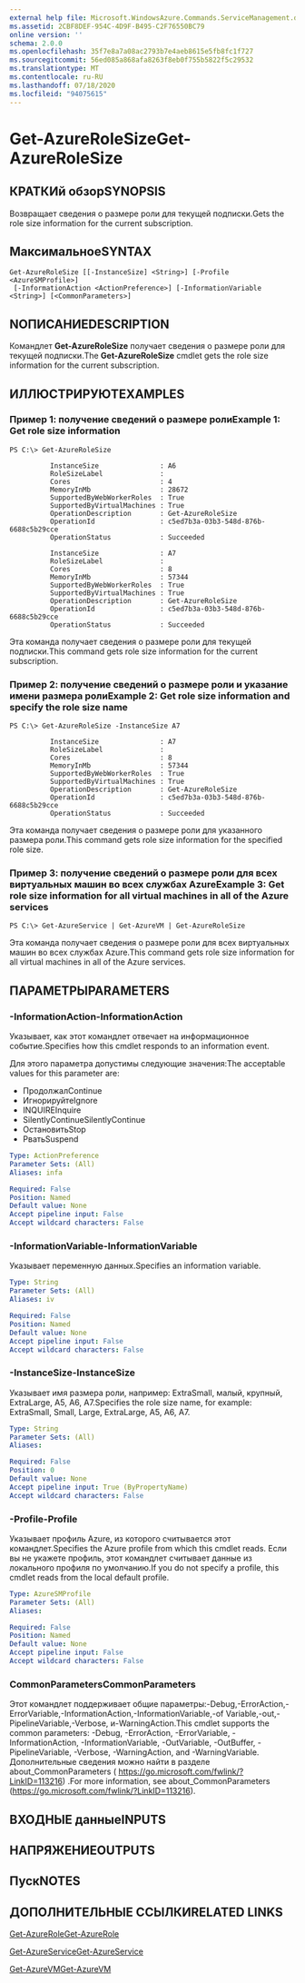 ```yaml
---
external help file: Microsoft.WindowsAzure.Commands.ServiceManagement.dll-Help.xml
ms.assetid: 2CBF8DEF-954C-4D9F-B495-C2F76550BC79
online version: ''
schema: 2.0.0
ms.openlocfilehash: 35f7e8a7a08ac2793b7e4aeb8615e5fb8fc1f727
ms.sourcegitcommit: 56ed085a868afa8263f8eb0f755b5822f5c29532
ms.translationtype: MT
ms.contentlocale: ru-RU
ms.lasthandoff: 07/18/2020
ms.locfileid: "94075615"
---
```

# <span data-ttu-id="4d29d-101">Get-AzureRoleSize</span><span class="sxs-lookup"><span data-stu-id="4d29d-101">Get-AzureRoleSize</span></span>

## <span data-ttu-id="4d29d-102">КРАТКИй обзор</span><span class="sxs-lookup"><span data-stu-id="4d29d-102">SYNOPSIS</span></span>
<span data-ttu-id="4d29d-103">Возвращает сведения о размере роли для текущей подписки.</span><span class="sxs-lookup"><span data-stu-id="4d29d-103">Gets the role size information for the current subscription.</span></span>

## <span data-ttu-id="4d29d-104">Максимальное</span><span class="sxs-lookup"><span data-stu-id="4d29d-104">SYNTAX</span></span>

```
Get-AzureRoleSize [[-InstanceSize] <String>] [-Profile <AzureSMProfile>]
 [-InformationAction <ActionPreference>] [-InformationVariable <String>] [<CommonParameters>]
```

## <span data-ttu-id="4d29d-105">NОПИСАНИЕ</span><span class="sxs-lookup"><span data-stu-id="4d29d-105">DESCRIPTION</span></span>
<span data-ttu-id="4d29d-106">Командлет **Get-AzureRoleSize** получает сведения о размере роли для текущей подписки.</span><span class="sxs-lookup"><span data-stu-id="4d29d-106">The **Get-AzureRoleSize** cmdlet gets the role size information for the current subscription.</span></span>

## <span data-ttu-id="4d29d-107">ИЛЛЮСТРИРУЮТ</span><span class="sxs-lookup"><span data-stu-id="4d29d-107">EXAMPLES</span></span>

### <span data-ttu-id="4d29d-108">Пример 1: получение сведений о размере роли</span><span class="sxs-lookup"><span data-stu-id="4d29d-108">Example 1: Get role size information</span></span>
```
PS C:\> Get-AzureRoleSize

          InstanceSize               : A6
          RoleSizeLabel              :
          Cores                      : 4
          MemoryInMb                 : 28672
          SupportedByWebWorkerRoles  : True
          SupportedByVirtualMachines : True
          OperationDescription       : Get-AzureRoleSize
          OperationId                : c5ed7b3a-03b3-548d-876b-6688c5b29cce
          OperationStatus            : Succeeded

          InstanceSize               : A7
          RoleSizeLabel              :
          Cores                      : 8
          MemoryInMb                 : 57344
          SupportedByWebWorkerRoles  : True
          SupportedByVirtualMachines : True
          OperationDescription       : Get-AzureRoleSize
          OperationId                : c5ed7b3a-03b3-548d-876b-6688c5b29cce
          OperationStatus            : Succeeded
```

<span data-ttu-id="4d29d-109">Эта команда получает сведения о размере роли для текущей подписки.</span><span class="sxs-lookup"><span data-stu-id="4d29d-109">This command gets role size information for the current subscription.</span></span>

### <span data-ttu-id="4d29d-110">Пример 2: получение сведений о размере роли и указание имени размера роли</span><span class="sxs-lookup"><span data-stu-id="4d29d-110">Example 2: Get role size information and specify the role size name</span></span>
```
PS C:\> Get-AzureRoleSize -InstanceSize A7

          InstanceSize               : A7
          RoleSizeLabel              :
          Cores                      : 8
          MemoryInMb                 : 57344
          SupportedByWebWorkerRoles  : True
          SupportedByVirtualMachines : True
          OperationDescription       : Get-AzureRoleSize
          OperationId                : c5ed7b3a-03b3-548d-876b-6688c5b29cce
          OperationStatus            : Succeeded
```

<span data-ttu-id="4d29d-111">Эта команда получает сведения о размере роли для указанного размера роли.</span><span class="sxs-lookup"><span data-stu-id="4d29d-111">This command gets role size information for the specified role size.</span></span>

### <span data-ttu-id="4d29d-112">Пример 3: получение сведений о размере роли для всех виртуальных машин во всех службах Azure</span><span class="sxs-lookup"><span data-stu-id="4d29d-112">Example 3: Get role size information for all virtual machines in all of the Azure services</span></span>
```
PS C:\> Get-AzureService | Get-AzureVM | Get-AzureRoleSize
```

<span data-ttu-id="4d29d-113">Эта команда получает сведения о размере роли для всех виртуальных машин во всех службах Azure.</span><span class="sxs-lookup"><span data-stu-id="4d29d-113">This command gets role size information for all virtual machines in all of the Azure services.</span></span>

## <span data-ttu-id="4d29d-114">ПАРАМЕТРЫ</span><span class="sxs-lookup"><span data-stu-id="4d29d-114">PARAMETERS</span></span>

### <span data-ttu-id="4d29d-115">-InformationAction</span><span class="sxs-lookup"><span data-stu-id="4d29d-115">-InformationAction</span></span>
<span data-ttu-id="4d29d-116">Указывает, как этот командлет отвечает на информационное событие.</span><span class="sxs-lookup"><span data-stu-id="4d29d-116">Specifies how this cmdlet responds to an information event.</span></span>

<span data-ttu-id="4d29d-117">Для этого параметра допустимы следующие значения:</span><span class="sxs-lookup"><span data-stu-id="4d29d-117">The acceptable values for this parameter are:</span></span>

- <span data-ttu-id="4d29d-118">Продолжал</span><span class="sxs-lookup"><span data-stu-id="4d29d-118">Continue</span></span>
- <span data-ttu-id="4d29d-119">Игнорируйте</span><span class="sxs-lookup"><span data-stu-id="4d29d-119">Ignore</span></span>
- <span data-ttu-id="4d29d-120">INQUIRE</span><span class="sxs-lookup"><span data-stu-id="4d29d-120">Inquire</span></span>
- <span data-ttu-id="4d29d-121">SilentlyContinue</span><span class="sxs-lookup"><span data-stu-id="4d29d-121">SilentlyContinue</span></span>
- <span data-ttu-id="4d29d-122">Остановить</span><span class="sxs-lookup"><span data-stu-id="4d29d-122">Stop</span></span>
- <span data-ttu-id="4d29d-123">Рвать</span><span class="sxs-lookup"><span data-stu-id="4d29d-123">Suspend</span></span>

```yaml
Type: ActionPreference
Parameter Sets: (All)
Aliases: infa

Required: False
Position: Named
Default value: None
Accept pipeline input: False
Accept wildcard characters: False
```

### <span data-ttu-id="4d29d-124">-InformationVariable</span><span class="sxs-lookup"><span data-stu-id="4d29d-124">-InformationVariable</span></span>
<span data-ttu-id="4d29d-125">Указывает переменную данных.</span><span class="sxs-lookup"><span data-stu-id="4d29d-125">Specifies an information variable.</span></span>

```yaml
Type: String
Parameter Sets: (All)
Aliases: iv

Required: False
Position: Named
Default value: None
Accept pipeline input: False
Accept wildcard characters: False
```

### <span data-ttu-id="4d29d-126">-InstanceSize</span><span class="sxs-lookup"><span data-stu-id="4d29d-126">-InstanceSize</span></span>
<span data-ttu-id="4d29d-127">Указывает имя размера роли, например: ExtraSmall, малый, крупный, ExtraLarge, A5, A6, A7.</span><span class="sxs-lookup"><span data-stu-id="4d29d-127">Specifies the role size name, for example: ExtraSmall, Small, Large, ExtraLarge, A5, A6, A7.</span></span>

```yaml
Type: String
Parameter Sets: (All)
Aliases: 

Required: False
Position: 0
Default value: None
Accept pipeline input: True (ByPropertyName)
Accept wildcard characters: False
```

### <span data-ttu-id="4d29d-128">-Profile</span><span class="sxs-lookup"><span data-stu-id="4d29d-128">-Profile</span></span>
<span data-ttu-id="4d29d-129">Указывает профиль Azure, из которого считывается этот командлет.</span><span class="sxs-lookup"><span data-stu-id="4d29d-129">Specifies the Azure profile from which this cmdlet reads.</span></span>
<span data-ttu-id="4d29d-130">Если вы не укажете профиль, этот командлет считывает данные из локального профиля по умолчанию.</span><span class="sxs-lookup"><span data-stu-id="4d29d-130">If you do not specify a profile, this cmdlet reads from the local default profile.</span></span>

```yaml
Type: AzureSMProfile
Parameter Sets: (All)
Aliases: 

Required: False
Position: Named
Default value: None
Accept pipeline input: False
Accept wildcard characters: False
```

### <span data-ttu-id="4d29d-131">CommonParameters</span><span class="sxs-lookup"><span data-stu-id="4d29d-131">CommonParameters</span></span>
<span data-ttu-id="4d29d-132">Этот командлет поддерживает общие параметры:-Debug,-ErrorAction,-ErrorVariable,-InformationAction,-InformationVariable,-of Variable,-out,-PipelineVariable,-Verbose, и-WarningAction.</span><span class="sxs-lookup"><span data-stu-id="4d29d-132">This cmdlet supports the common parameters: -Debug, -ErrorAction, -ErrorVariable, -InformationAction, -InformationVariable, -OutVariable, -OutBuffer, -PipelineVariable, -Verbose, -WarningAction, and -WarningVariable.</span></span> <span data-ttu-id="4d29d-133">Дополнительные сведения можно найти в разделе about_CommonParameters ( https://go.microsoft.com/fwlink/?LinkID=113216) .</span><span class="sxs-lookup"><span data-stu-id="4d29d-133">For more information, see about_CommonParameters (https://go.microsoft.com/fwlink/?LinkID=113216).</span></span>

## <span data-ttu-id="4d29d-134">ВХОДНЫЕ данные</span><span class="sxs-lookup"><span data-stu-id="4d29d-134">INPUTS</span></span>

## <span data-ttu-id="4d29d-135">НАПРЯЖЕНИЕ</span><span class="sxs-lookup"><span data-stu-id="4d29d-135">OUTPUTS</span></span>

## <span data-ttu-id="4d29d-136">Пуск</span><span class="sxs-lookup"><span data-stu-id="4d29d-136">NOTES</span></span>

## <span data-ttu-id="4d29d-137">ДОПОЛНИТЕЛЬНЫЕ ССЫЛКИ</span><span class="sxs-lookup"><span data-stu-id="4d29d-137">RELATED LINKS</span></span>

[<span data-ttu-id="4d29d-138">Get-AzureRole</span><span class="sxs-lookup"><span data-stu-id="4d29d-138">Get-AzureRole</span></span>](./Get-AzureRole.md)

[<span data-ttu-id="4d29d-139">Get-AzureService</span><span class="sxs-lookup"><span data-stu-id="4d29d-139">Get-AzureService</span></span>](./Get-AzureService.md)

[<span data-ttu-id="4d29d-140">Get-AzureVM</span><span class="sxs-lookup"><span data-stu-id="4d29d-140">Get-AzureVM</span></span>](./Get-AzureVM.md)


